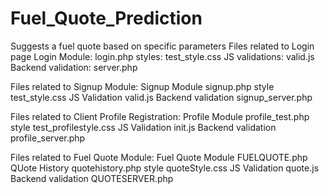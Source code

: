 # Fuel_Quote_Prediction
Suggests a fuel quote based on  specific parameters
Files related to Login page
Login Module:              login.php
styles:                    test_style.css
JS validations:            valid.js
Backend validation:        server.php

Files related to Signup Module:
Signup Module              signup.php
style                      test_style.css
JS Validation              valid.js
Backend validation         signup_server.php

Files related to Client Profile Registration:
Profile Module             profile_test.php
style                      test_profilestyle.css
JS Validation              init.js
Backend validation         profile_server.php

Files related to Fuel Quote Module:
Fuel Quote Module          FUELQUOTE.php
QUote History              quotehistory.php
style                      quoteStyle.css
JS Validation              quote.js
Backend validation         QUOTESERVER.php
